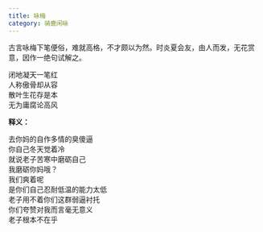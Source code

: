 ```yaml
---
title: 咏梅
category: 骑鹿闲咏
---
```


古言咏梅下笔便俗，难就高格，不才颇以为然。时炎夏会友，由人而发，无花赏意，因作一绝句试解之。

闭地凝天一笔红<br>
人称傲骨却从容<br>
散叶生花存是本<br>
无为庸腐论高风

**释义：**

去你妈的自作多情的臭傻逼<br>
你自己冬天觉着冷<br>
就说老子苦寒中磨砺自己<br>
我磨砺你妈哦？<br>
我们爽着呢<br>
是你们自己忍耐低温的能力太低<br>
老子用不着你们这群弱逼衬托<br>
你们夸赞对我而言毫无意义<br>
老子根本不在乎